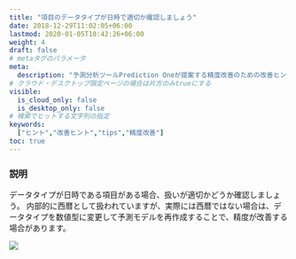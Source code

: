 ```yaml
---
title: "項目のデータタイプが日時で適切か確認しましょう"
date: 2018-12-29T11:02:05+06:00
lastmod: 2020-01-05T10:42:26+06:00
weight: 4
draft: false
# metaタグのパラメータ
meta:
  description: "予測分析ツールPrediction Oneが提案する精度改善のための改善ヒントについて説明するページです。"
# クラウド・デスクトップ限定ページの場合は片方のみtrueにする
visible:
  is_cloud_only: false
  is_desktop_only: false
# 検索でヒットする文字列の指定
keywords:
  ["ヒント","改善ヒント","tips","精度改善"]
toc: true
---
```


### 説明

データタイプが日時である項目がある場合、扱いが適切かどうか確認しましょう。
内部的に西暦として扱われていますが、実際には西暦ではない場合は、データタイプを数値型に変更して予測モデルを再作成することで、精度が改善する場合があります。

![](../img/t_slide.png)

